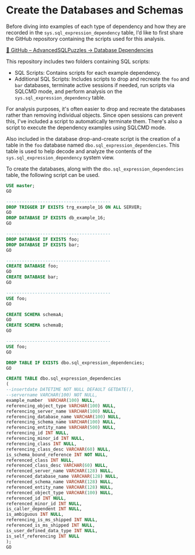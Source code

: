 # Create the Databases and Schemas

Before diving into examples of each type of dependency and how they are recorded in the `sys.sql_expression_dependency` table, I’d like to first share the GitHub repository containing the scripts used for this analysis.

[📂 GitHub – AdvancedSQLPuzzles → Database Dependencies](https://github.com/smpetersgithub/AdvancedSQLPuzzles/tree/main/Database%20Articles/Database%20Dependencies/)

This repository includes two folders containing SQL scripts:

* SQL Scripts: Contains scripts for each example dependency.
* Additional SQL Scripts: Includes scripts to drop and recreate the `foo` and `bar` databases, terminate active sessions if needed, run scripts via SQLCMD mode, and perform analysis on the `sys.sql_expression_dependency` table.

For analysis purposes, it's often easier to drop and recreate the databases rather than removing individual objects. Since open sessions can prevent this, I've included a script to automatically terminate them. There's also a script to execute the dependency examples using SQLCMD mode.

Also included in the database drop-and-create script is the creation of a table in the `foo` database named `dbo.sql_expression_dependencies`. This table is used to help decode and analyze the contents of the `sys.sql_expression_dependency` system view.

To create the databases, along with the `dbo.sql_expression_dependencies` table, the following script can be used.

```sql
USE master;
GO

----------------------------------------
DROP TRIGGER IF EXISTS trg_example_16 ON ALL SERVER;
GO
DROP DATABASE IF EXISTS db_example_16;
GO

----------------------------------------
DROP DATABASE IF EXISTS foo;
DROP DATABASE IF EXISTS bar;
GO

----------------------------------------
CREATE DATABASE foo;
GO
CREATE DATABASE bar;
GO

----------------------------------------
USE foo;
GO

CREATE SCHEMA schemaA;
GO
CREATE SCHEMA schemaB;
GO

----------------------------------------
USE foo;
GO

DROP TABLE IF EXISTS dbo.sql_expression_dependencies;
GO

CREATE TABLE dbo.sql_expression_dependencies
(
--insertdate DATETIME NOT NULL DEFAULT GETDATE(),
--servername VARCHAR(100) NOT NULL,
example_number  VARCHAR(100) NULL,
referencing_object_type VARCHAR(100) NULL,
referencing_server_name VARCHAR(100) NULL,
referencing_database_name VARCHAR(100) NULL,
referencing_schema_name VARCHAR(100) NULL,
referencing_entity_name VARCHAR(500) NULL,
referencing_id INT NULL,
referencing_minor_id INT NULL,
referencing_class INT NULL,
referencing_class_desc VARCHAR(60) NULL,
is_schema_bound_reference INT NOT NULL,
referenced_class INT NULL,
referenced_class_desc VARCHAR(60) NULL,
referenced_server_name VARCHAR(128) NULL,
referenced_database_name VARCHAR(128) NULL,
referenced_schema_name VARCHAR(128) NULL,
referenced_entity_name VARCHAR(128) NULL,
referenced_object_type VARCHAR(100) NULL,
referenced_id INT NULL,
referenced_minor_id INT NULL,
is_caller_dependent INT NULL,
is_ambiguous INT NULL,
referencing_is_ms_shipped INT NULL,
referenced_is_ms_shipped INT NULL,
is_user_defined_data_type INT NULL,
is_self_referencing INT NULL
);
GO
```
